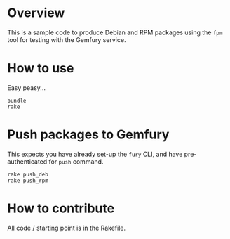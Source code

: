 # Overview

This is a sample code to produce Debian and RPM packages using the
`fpm` tool for testing with the Gemfury service.

# How to use

Easy peasy...

```
bundle
rake
```

# Push packages to Gemfury

This expects you have already set-up the `fury` CLI, and have
pre-authenticated for `push` command.

```
rake push_deb
rake push_rpm
```

# How to contribute

All code / starting point is in the Rakefile.
